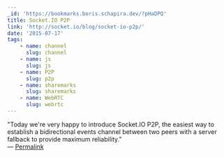 ```yaml
---
_id: 'https://bookmarks.boris.schapira.dev/?pHaDPQ'
title: Socket.IO P2P
link: 'http://socket.io/blog/socket-io-p2p/'
date: '2015-07-17'
tags:
    - name: channel
      slug: channel
    - name: js
      slug: js
    - name: P2P
      slug: p2p
    - name: sharemarks
      slug: sharemarks
    - name: WebRTC
      slug: webrtc
---
```


&quot;Today we're very happy to introduce Socket.IO P2P, the easiest way to
establish a bidirectional events channel between two peers with a server
fallback to provide maximum reliability.&quot; <br>&#8212;
<a href="https://bookmarks.boris.schapira.dev/?pHaDPQ" title="Permalink">Permalink</a>
